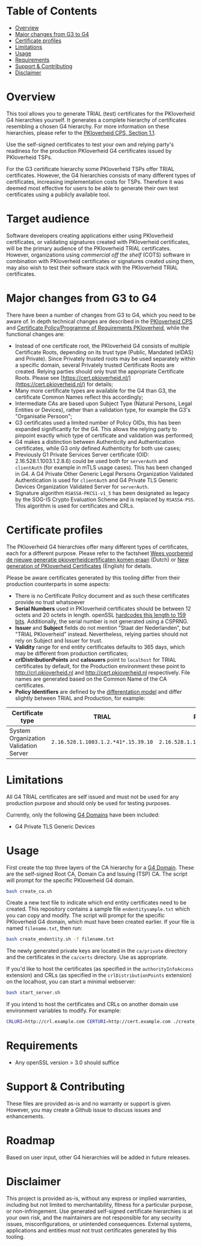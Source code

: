 # Table of Contents

- [Overview](#overview)
- [Major changes from G3 to G4](#major-changes-from-g3-to-g4)
- [Certificate profiles](#certificate-profiles)
- [Limitations](#limitations)
- [Usage](#usage)
- [Requirements](#requirements)
- [Support & Contributing](#support--contributing)
- [Disclaimer](#disclaimer)

# Overview

This tool allows you to generate TRIAL (test) certificates for the PKIoverheid G4 hierarchies yourself. It generates a complete hierarchy of certificates resembling a chosen G4 hierarchy. For more information on these hierarchies, please refer to the [PKIoverheid CPS, Section 1.1](https://cps.pkioverheid.nl/pkioverheid-cps-unified-v5.4.html#id__11-overview). 

Use the self-signed certificates to test your own and relying party's readiness for the production PKIoverheid G4 certificates issued by PKIoverheid TSPs. 

For the G3 certificate hierarchy some PKIoverheid TSPs offer TRIAL certificates. However, the G4 hierarchies consists of many different types of certificates, increasing implementation costs for TSPs. Therefore it was deemed most effective for users to be able to generate their own test certificates using a publicly available tool.

# Target audience

Software developers creating applications either using PKIoverheid certificates, or validating signatures created with PKIoverheid certificates, will be the primary audience of the PKIoverheid TRIAL certificates. However, organizations using *commercial off the shelf* (COTS) software in combination with PKIoverheid certificates or signatures created using them, may also wish to test their software stack with the PKIoverheid TRIAL certificates.

# Major changes from G3 to G4

There have been a number of changes from G3 to G4, which you need to be aware of. In depth technical changes are described in the [PKIoverheid CPS](https://cps.pkioverheid.nl) and [Certificate Policy/Programme of Requirements PKIoverheid](https://cp.pkioverheid.nl/), while the functional changes are:  

- Instead of one certificate root, the PKIoverheid G4 consists of multiple Certificate Roots, depending on its trust type (Public, Mandated (eIDAS) and Private). Since Privately trusted roots may be used separately within a specific domain, several Privately trusted Certificate Roots are created. Relying parties should only trust the appropriate Certificate Roots. Please see [https://cert.pkioverheid.nl/](https://cert.pkioverheid.nl/) for details;
- Many more certificate types are available for the G4 than G3, the certificate Common Names reflect this accordingly;
- Intermediate CAs are based upon Subject Type (Natural Persons, Legal Entities or Devices), rather than a validation type, for example the G3's "Organisatie Persoon";
- G3 certificates used a limited number of Policy OIDs, this has been expanded significantly for the G4. This allows the relying party to pinpoint exactly which type of certificate and validation was performed; 
- G4 makes a distinction between Authenticity and Authentication certificates, while G3 only defined Authenticity for both use cases;
- Previously G1 Private Services Server certificate (OID: 2.16.528.1.1003.1.2.8.6) could be used both for `serverAuth` and `clientAuth` (for example in mTLS usage cases). This has been changed in G4. A G4 Private Other Generic Legal Persons Organization Validated Authentication is used for `clientAuth` and G4 Private TLS Generic Devices Organization Validated Server for `serverAuth`. 
- Signature algorithm `RSASSA‐PKCS1‐v1_5` has been designated as legacy by the SOG-IS Crypto Evaluation Scheme and is replaced by `RSASSA-PSS`. This algorithm is used for certificates and CRLs. 

# Certificate profiles

The PKIoverheid G4 hierarchies offer many different types of certificates, each for a different purpose. Please refer to the factsheet [Wees voorbereid de nieuwe generatie pkioverheidcertificaten komen eraan](https://www.logius.nl/onze-dienstverlening/domeinen/toegang/pkioverheid/wees-voorbereid-de-nieuwe-generatie-pkioverheidcertificaten-komen-eraan) (Dutch) or [New generation of PKIoverheid Certificates](https://www.logius.nl/english/pkioverheid/new-generation-pkioverheid-certificates) (English) for details. 

Please be aware certificates generated by this tooling differ from their production counterparts in some aspects: 

- There is no Certificate Policy document and as such these certificates provide no trust whatsoever
- **Serial Numbers** used in PKIoverheid certificates should be between 12 octets and 20 octets in length. openSSL [hardcodes this length to 159 bits](https://github.com/openssl/openssl/blob/da8de0e8dd3e09655cd17ef700359c63acdc9cd4/apps/include/apps.h#L324). Additionally, the serial number is not generated using a CSPRNG.
- **Issuer** and **Subject** fields do not mention "Staat der Nederlanden", but "TRIAL PKIoverheid" instead. Nevertheless, relying parties should not rely on Subject and Issuer for trust. 
- **Validity** range for end entity certificates defaults to 365 days, which may be different from production certificates;
- **crlDistributionPoints** and **caIssuers** point to `localhost` for TRIAL certificates by default, for the Production environment these point to http://crl.pkioverheid.nl and http://cert.pkioverheid.nl respectively. File names are generated based on the Common Name of the CA certificates.
- **Policy Identifiers** are defined by the [differentation model](https://oid.pkioverheid.nl/) and differ slightly between TRIAL and Production, for example: 

| Certificate type                      | TRIAL                               | Production                          |
|---------------------------------------|-------------------------------------|-------------------------------------|
| System Organization Validation Server | `2.16.528.1.1003.1.2.*41*.15.39.10` | `2.16.528.1.1003.1.2.*44*.15.39.10` | 

# Limitations

All G4 TRIAL certificates are self issued and must not be used for any production purpose and should only be used for testing purposes.

Currently, only the following [G4 Domains](https://cp.pkioverheid.nl/pkioverheid-por-v5.1.html#id__11-overview) have been included:

- G4 Private TLS Generic Devices

# Usage

First create the top three layers of the CA hierarchy for a [G4 Domain](https://cp.pkioverheid.nl/pkioverheid-por-v5.1.html#id__11-overview). These are the self-signed Root CA, Domain Ca and Issuing (TSP) CA. The script will prompt for the specific PKIoverheid G4 domain. 

```bash
bash create_ca.sh
```

Create a new text file to indicate which end entity certificates need to be created. This repository contains a sample file `endentitysample.txt` which you can copy and modify. The script will prompt for the specific PKIoverheid G4 domain, which must have been created earlier. If your file is named `filename.txt`, then run:  

```bash
bash create_endentity.sh -f filename.txt
```

The newly generated private keys are located in the `ca/private` directory and the certificates in the `ca/certs` directory. Use as appropriate.

If you'd like to host the certificates (as specified in the `authorityInfoAccess` extension) and CRLs (as specified in the `crlDistributionPoints` extension) on the localhost, you can start a minimal webserver:

```bash
bash start_server.sh
```

If you intend to host the certificates and CRLs on another domain use environment variables to modify. For example:

```bash
CRLURI=http://crl.example.com CERTURI=http://cert.example.com ./create_ca.sh 
```

# Requirements

- Any openSSL version > 3.0 should suffice

# Support & Contributing

These files are provided as-is and no warranty or support is given. However, you may create a Github issue to discuss issues and enhancements.

# Roadmap

Based on user input, other G4 hierarchies will be added in future releases.

# Disclaimer

This project is provided as-is, without any express or implied warranties, including but not limited to merchantability, fitness for a particular purpose, or non-infringement. Use generated self-signed certificate hierarchies is at your own risk, and the maintainers are not responsible for any security issues, misconfigurations, or unintended consequences. External systems, applications and entities must not trust certificates generated by this tooling. 
